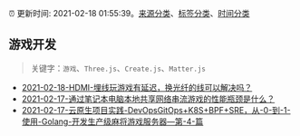 :alarm_clock: 更新时间: 2021-02-18 01:55:39。[来源分类](../README.md)、[标签分类](../TAGS.md)、[时间分类](../TIMELINE.md)

## 游戏开发


> 关键字：`游戏`、`Three.js`、`Create.js`、`Matter.js`



- [2021-02-18-HDMI-埋线玩游戏有延迟，换光纤的线可以解决吗？](https://www.v2ex.com/t/753777) 
- [2021-02-17-通过笔记本电脑本地共享网络串流游戏的性能瓶颈是什么？](https://www.v2ex.com/t/753773) 
- [2021-02-17-云原生项目实践-DevOpsGitOps+K8S+BPF+SRE，从-0-到-1-使用-Golang-开发生产级麻将游戏服务器—第-4-篇](https://www.v2ex.com/t/753758) 